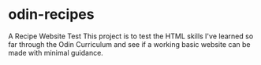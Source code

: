 # odin-recipes
A Recipe Website Test
This project is to test the HTML skills I've learned so far through the Odin Curriculum and see if a working basic website can be made with minimal guidance.